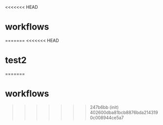 <<<<<<< HEAD
# workflows
=======
<<<<<<< HEAD
# test2
=======
# workflows
>>>>>>> 247b6bb (init)
>>>>>>> 402600dba81bcb8876bda2143190c008944ce5a7
